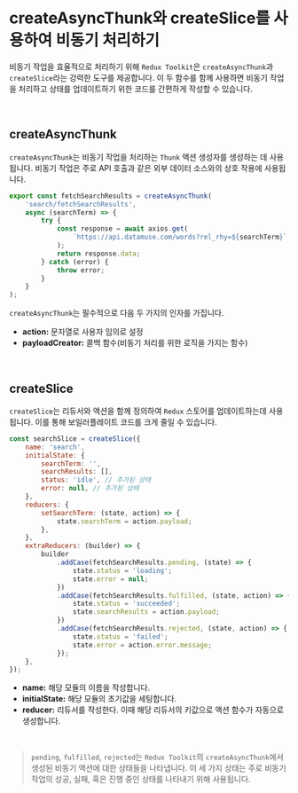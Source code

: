 # createAsyncThunk와 createSlice를 사용하여 비동기 처리하기

비동기 작업을 효율적으로 처리하기 위해 `Redux Toolkit`은 `createAsyncThunk`과 `createSlice`라는 강력한 도구를 제공합니다. 이 두 함수를 함께 사용하면 비동기 작업을 처리하고 상태를 업데이트하기 위한 코드를 간편하게 작성할 수 있습니다.

<br>

## createAsyncThunk

`createAsyncThunk`는 비동기 작업을 처리하는 `Thunk` 액션 생성자를 생성하는 데 사용됩니다. 비동기 작업은 주로 API 호출과 같은 외부 데이터 소스와의 상호 작용에 사용됩니다.

```js
export const fetchSearchResults = createAsyncThunk(
    'search/fetchSearchResults',
    async (searchTerm) => {
        try {
            const response = await axios.get(
                `https://api.datamuse.com/words?rel_rhy=${searchTerm}`
            );
            return response.data;
        } catch (error) {
            throw error;
        }
    }
);
```

`createAsyncThunk`는 필수적으로 다음 두 가지의 인자를 가집니다.

- **action:** 문자열로 사용자 임의로 설정
- **payloadCreator:** 콜백 함수(비동기 처리를 위한 로직을 가지는 함수)

<br>

## createSlice

`createSlice`는 리듀서와 액션을 함께 정의하여 `Redux` 스토어를 업데이트하는데 사용됩니다. 이를 통해 보일러플레이트 코드를 크게 줄일 수 있습니다.

```js
const searchSlice = createSlice({
    name: 'search',
    initialState: {
        searchTerm: '',
        searchResults: [],
        status: 'idle', // 추가된 상태
        error: null, // 추가된 상태
    },
    reducers: {
        setSearchTerm: (state, action) => {
            state.searchTerm = action.payload;
        },
    },
    extraReducers: (builder) => {
        builder
            .addCase(fetchSearchResults.pending, (state) => {
                state.status = 'loading';
                state.error = null;
            })
            .addCase(fetchSearchResults.fulfilled, (state, action) => {
                state.status = 'succeeded';
                state.searchResults = action.payload;
            })
            .addCase(fetchSearchResults.rejected, (state, action) => {
                state.status = 'failed';
                state.error = action.error.message;
            });
    },
});
```

- **name:** 해당 모듈의 이름을 작성합니다.
- **initialState:** 해당 모듈의 초기값을 세팅합니다.
- **reducer:** 리듀서를 작성한다. 이때 해당 리듀서의 키값으로 액션 함수가 자동으로 생성합니다.

<br>

> `pending`, `fulfilled`, `rejected`는 `Redux Toolkit`의 `createAsyncThunk`에서 생성된 비동기 액션에 대한 상태들을 나타냅니다. 이 세 가지 상태는 주로 비동기 작업의 성공, 실패, 혹은 진행 중인 상태를 나타내기 위해 사용됩니다.
